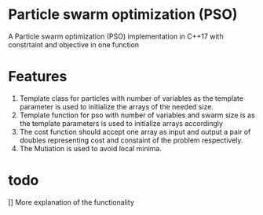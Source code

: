 # Particle swarm optimization (PSO)
A Particle swarm optimization (PSO) implementation in C++17 with constrtaint and objective in one function

# Features

1. Template class for particles with number of variables as the template parameter is used to initialize the arrays of the needed size.
2. Template function for pso with number of variables and swarm size is as the template parameters is used to initialize arrays accordingly
3. The cost function should accept one array as input and output a pair of doubles representing cost and constaint of the problem respectively.
4. The Mutiation is used to avoid local minima.

# todo
[] More explanation of the functionality
